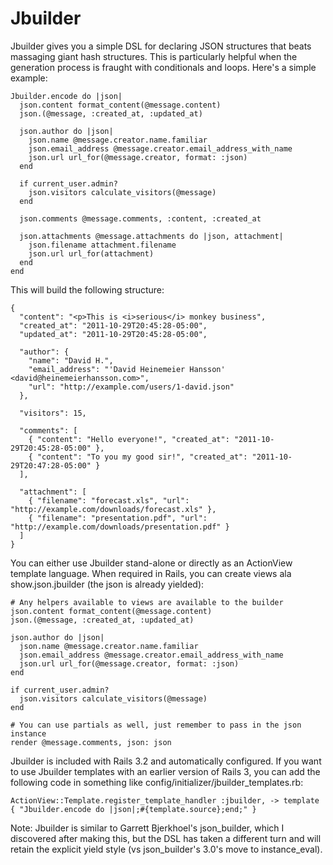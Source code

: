 Jbuilder
========

Jbuilder gives you a simple DSL for declaring JSON structures that beats massaging giant hash structures. This is particularly helpful when the generation process is fraught with conditionals and loops. Here's a simple example:

    Jbuilder.encode do |json|
      json.content format_content(@message.content)
      json.(@message, :created_at, :updated_at)
  
      json.author do |json|
        json.name @message.creator.name.familiar
        json.email_address @message.creator.email_address_with_name
        json.url url_for(@message.creator, format: :json)
      end
  
      if current_user.admin?
        json.visitors calculate_visitors(@message)
      end
  
      json.comments @message.comments, :content, :created_at
      
      json.attachments @message.attachments do |json, attachment|
        json.filename attachment.filename
        json.url url_for(attachment)
      end
    end

This will build the following structure:

    { 
      "content": "<p>This is <i>serious</i> monkey business",
      "created_at": "2011-10-29T20:45:28-05:00",
      "updated_at": "2011-10-29T20:45:28-05:00",
    
      "author": {
        "name": "David H.",
        "email_address": "'David Heinemeier Hansson' <david@heinemeierhansson.com>",
        "url": "http://example.com/users/1-david.json"
      },
    
      "visitors": 15,
    
      "comments": [
        { "content": "Hello everyone!", "created_at": "2011-10-29T20:45:28-05:00" },
        { "content": "To you my good sir!", "created_at": "2011-10-29T20:47:28-05:00" }
      ],
      
      "attachment": [
        { "filename": "forecast.xls", "url": "http://example.com/downloads/forecast.xls" },
        { "filename": "presentation.pdf", "url": "http://example.com/downloads/presentation.pdf" }
      ]
    }

You can either use Jbuilder stand-alone or directly as an ActionView template language. When required in Rails, you can create views ala show.json.jbuilder (the json is already yielded):

    # Any helpers available to views are available to the builder
    json.content format_content(@message.content)
    json.(@message, :created_at, :updated_at)

    json.author do |json|
      json.name @message.creator.name.familiar
      json.email_address @message.creator.email_address_with_name
      json.url url_for(@message.creator, format: :json)
    end

    if current_user.admin?
      json.visitors calculate_visitors(@message)
    end

    # You can use partials as well, just remember to pass in the json instance
    render @message.comments, json: json

Jbuilder is included with Rails 3.2 and automatically configured. If you want to use Jbuilder templates with an earlier version of Rails 3, you can add the following code in something like config/initializer/jbuilder_templates.rb:

    ActionView::Template.register_template_handler :jbuilder, -> template { "Jbuilder.encode do |json|;#{template.source};end;" }

Note: Jbuilder is similar to Garrett Bjerkhoel's json_builder, which I discovered after making this, but the DSL has taken a different turn and will retain the explicit yield style (vs json_builder's 3.0's move to instance_eval).